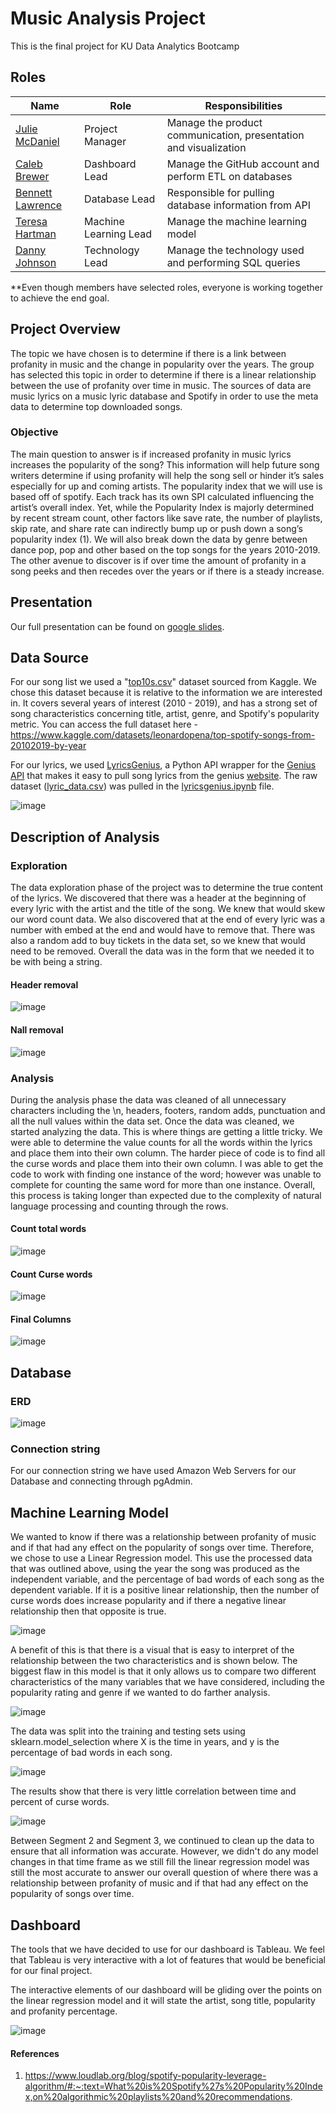 # Music Analysis Project

This is the final project for KU Data Analytics Bootcamp


   ## Roles
   | Name  | Role | Responsibilities|
   | --- | --- | --- |
   | [Julie McDaniel](https://github.com/JuMcDaniel)  | Project Manager | Manage the product communication, presentation and visualization|
   | [Caleb Brewer](https://github.com/CBrew913)  | Dashboard Lead | Manage the GitHub account and perform ETL on databases|
   | [Bennett Lawrence](https://github.com/bhlawrence)  | Database Lead | Responsible for pulling database information from API|
   | [Teresa Hartman](https://github.com/TeresaHartman)  | Machine Learning Lead | Manage the machine learning model|
   | [Danny Johnson](https://github.com/DannyJohnson-Hi)  | Technology Lead | Manage the technology used and performing SQL queries|
   
**Even though members have selected roles, everyone is working together to achieve the end goal.


   ## Project Overview
The topic we have chosen is to determine if there is a link between profanity in music and the change in popularity over the years.  The group has selected this topic in order to determine if there is a linear relationship between the use of profanity over time in music. The sources of data are music lyrics on a music lyric database and Spotify in order to use the meta data to determine top downloaded songs. 

  ### Objective
The main question to answer is if increased profanity in music lyrics increases the popularity of the song?  This information will help future song writers determine if using profanity will help the song sell or hinder it’s sales especially for up and coming artists.  The popularity index that we will use is based off of spotify. Each track has its own SPI calculated influencing the artist’s overall index. Yet, while the Popularity Index is majorly determined by recent stream count, other factors like save rate, the number of playlists, skip rate, and share rate can indirectly bump up or push down a song’s popularity index (1).  We will also break down the data by genre between dance pop, pop and other based on the top songs for the years 2010-2019.  The other avenue to discover is if over time the amount of profanity in a song peeks and then recedes over the years or if there is a steady increase. 


## Presentation
Our full presentation can be found on [google slides](https://docs.google.com/presentation/d/1FcxS6b_bGPB0cDON7tFWfnrfn7OkDUYdnvs2HvQcbnk/edit?usp=sharing).

## Data Source
For our song list we used a "[top10s.csv](https://github.com/CBrew913/music_analysis_project/blob/main/top10s.csv)" dataset sourced from Kaggle. We chose this dataset because it is relative to the information we are interested in. It covers several years of interest (2010 - 2019), and has a strong set of song characteristics concerning title, artist, genre, and Spotify's popularity metric. You can access the full dataset here - https://www.kaggle.com/datasets/leonardopena/top-spotify-songs-from-20102019-by-year

For our lyrics, we used [LyricsGenius](https://lyricsgenius.readthedocs.io/en/master/), a Python API wrapper for the [Genius API](https://docs.genius.com/#/getting-started-h1) that makes it easy to pull song lyrics from the genius [website](https://genius.com/ "website"). The raw dataset ([lyric_data.csv](https://github.com/CBrew913/music_analysis_project/blob/main/data/lyric_data.csv)) was pulled in the [lyricsgenius.ipynb](https://github.com/CBrew913/music_analysis_project/blob/main/lyricsgenius.ipynb) file.

![image](https://github.com/CBrew913/music_analysis_project/blob/Julie_branch/images/Programs.jpg)

## Description of Analysis

### Exploration
The data exploration phase of the project was to determine the true content of the lyrics.  We discovered that there was a header at the beginning of every lyric with the artist and the title of the song.  We knew that would skew our word count data.  We also discovered that at the end of every lyric was a number with embed at the end and would have to remove that.  There was also a random add to buy tickets in the data set, so we knew that would need to be removed.  Overall the data was in the form that we needed it to be with being a string. 

#### Header removal
![image](https://github.com/CBrew913/music_analysis_project/blob/Julie_branch/images/header_removal.jpg)

#### Nall removal
![image](https://github.com/CBrew913/music_analysis_project/blob/Julie_branch/images/removing_nan.jpg)

### Analysis
During the analysis phase the data was cleaned of all unnecessary characters including the \n, headers, footers, random adds, punctuation and all the null values within the data set.  Once the data was cleaned, we started analyzing the data.  This is where things are getting a little tricky.  We were able to determine the value counts for all the words within the lyrics and place them into their own column.  The harder piece of code is to find all the curse words and place them into their own column.  I was able to get the code to work with finding one instance of the word; however was unable to complete for counting the same word for more than one instance.  Overall, this process is taking longer than expected due to the complexity of natural language processing and counting through the rows.  

#### Count total words
![image](https://github.com/CBrew913/music_analysis_project/blob/Julie_branch/images/total_words.jpg)

#### Count Curse words
![image](https://github.com/CBrew913/music_analysis_project/blob/Julie_branch/images/curse_words.jpg)

#### Final Columns
![image](https://github.com/CBrew913/music_analysis_project/blob/Julie_branch/images/final_df.jpg)

## Database
### ERD

![image](https://user-images.githubusercontent.com/103297084/202476728-3f0f86c9-c0af-44b5-b45c-89259a81a6a0.png)

### Connection string
For our connection string we have used Amazon Web Servers for our Database and connecting through pgAdmin.  

## Machine Learning Model

We wanted to know if there was a relationship between profanity of music and if that had any effect on the popularity of songs over time. Therefore, we chose to use a Linear Regression model. This use the processed data that was outlined above, using the year the song was produced as the independent variable, and the percentage of bad words of each song as the dependent variable. If it is a positive linear relationship, then the number of curse words does increase popularity and if there a negative linear relationship then that opposite is true.

![image](https://github.com/CBrew913/music_analysis_project/blob/Teresa_branch/FlowChart.PNG)

A benefit of this is that there is a visual that is easy to interpret of the relationship between the two characteristics and is shown below. The biggest flaw in this model is that it only allows us to compare two different characteristics of the many variables that we have considered, including the popularity rating and genre if we wanted to do farther analysis. 

![image](https://github.com/CBrew913/music_analysis_project/blob/Teresa_branch/MachineLearning/LinReg_TimePerc_Graph.PNG)

The data was split into the training and testing sets using sklearn.model_selection where X is the time in years, and y is the percentage of bad words in each song.

![image](https://github.com/CBrew913/music_analysis_project/blob/Teresa_branch/MachineLearning/Train_Test.PNG)

The results show that there is very little correlation between time and percent of curse words.

![image](https://github.com/CBrew913/music_analysis_project/blob/Teresa_branch/MachineLearning/accuracy.PNG)

Between Segment 2 and Segment 3, we continued to clean up the data to ensure that all information was accurate. However, we didn't do any model changes in that time frame as we still fill the linear regression model was still the most accurate to answer our overall question of where there was a relationship between profanity of music and if that had any effect on the popularity of songs over time.  

## Dashboard

The tools that we have decided to use for our dashboard is Tableau.  We feel that Tableau is very interactive with a lot of features that would be beneficial for our final project.

The interactive elements of our dashboard will be gliding over the points on the linear regression model and it will state the artist, song title, popularity and profanity percentage.  

![image](https://github.com/CBrew913/music_analysis_project/blob/Julie_branch/images/dashboard.jpg)

#### References
1. https://www.loudlab.org/blog/spotify-popularity-leverage-algorithm/#:~:text=What%20is%20Spotify%27s%20Popularity%20Index,on%20algorithmic%20playlists%20and%20recommendations.
